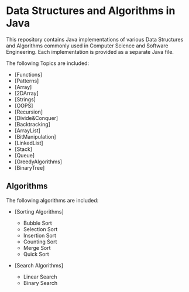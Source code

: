 # Data Structures and Algorithms in Java

This repository contains Java implementations of various Data Structures and
Algorithms commonly used in Computer Science and Software Engineering. Each
implementation is provided as a separate Java file.

The following Topics are included:

- [Functions]
- [Patterns]
- [Array]
- [2DArray]
- [Strings]
- [OOPS]
- [Recursion]
- [Divide&Conquer]
- [Backtracking]
- [ArrayList]
- [BitManipulation]
- [LinkedList]
- [Stack]
- [Queue]
- [GreedyAlgorithms]
- [BinaryTree]

## Algorithms

The following algorithms are included:

- [Sorting Algorithms]

  - Bubble Sort
  - Selection Sort
  - Insertion Sort
  - Counting Sort
  - Merge Sort
  - Quick Sort

- [Search Algorithms]
  - Linear Search
  - Binary Search
